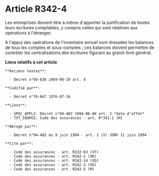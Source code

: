 # Article R342-4

Les entreprises doivent être à même d'apporter la justification de toutes leurs écritures comptables, y compris celles qui
sont relatives aux opérations à l'étranger.

A l'appui des opérations de l'inventaire annuel sont dressées les balances de tous les comptes et sous-comptes ; ces balances
doivent permettre de contrôler les centralisations des écritures figurant au grand-livre général.

**Liens relatifs à cet article**

	**Anciens textes**:

	  - Décret n°69-836 1969-08-29 art. 4

	**Codifié par**:

	  - Décret n°76-667 1976-07-16

	**Liens**:

	  - SPEC_APPLI: Décret n°94-482 1994-06-08 art. 2 *date d'effet*
	  - TXT_SOURCE: Code des assurances - art. R*341-1 (M)

	**Abrogé par**:

	  - Décret n°94-482 du 8 juin 1994 - art. 1 (V) JORF 11 juin 1994

	**Cité par**:

	  - Code des assurances - art. R332-63 (VT)
	  - Code des assurances - art. R342-1 (VD)
	  - Code des assurances - art. R342-14 (VD)
	  - Code des assurances - art. R342-3 (VD)
	  - Code des assurances - art. R342-5 (M)
